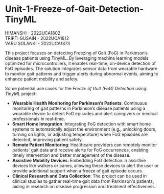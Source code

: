 # Unit-1-Freeze-of-Gait-Detection-TinyML

HIMANSHI - 2022UCA1802 <br>
TRIPTI GUSAIN - 2022UCA1812 <br>
VARU SOLANKI - 2022UCA1873 <br>

This project focuses on detecting Freezing of Gait (FoG) in Parkinson’s disease patients using TinyML. By leveraging machine learning models optimized for microcontrollers, it enables real-time, on-device detection of FoG episodes. The solution integrates sensor data from wearable hardware to monitor gait patterns and trigger alerts during abnormal events, aiming to enhance patient mobility and safety.

Some potential use cases for the *Freeze of Gait (FoG) Detection using TinyML* project:

- **Wearable Health Monitoring for Parkinson’s Patients**: Continuous monitoring of gait patterns in Parkinson’s disease patients using a wearable device to detect FoG episodes and alert caregivers or medical professionals in real-time.<br>
- **Smart Home Integration**: Integrating FoG detection with smart home systems to automatically adjust the environment (e.g., unlocking doors, turning on lights, or adjusting temperature) when FoG episodes are detected, improving patient safety.<br>
- **Remote Patient Monitoring**: Healthcare providers can remotely monitor patients' gait data and receive alerts for FoG occurrences, enabling timely intervention and better management of the disease.<br>
- **Assistive Mobility Devices**: Embedding FoG detection in assistive devices like walkers or canes, allowing these devices to alert the user or provide additional support when a freeze of gait episode occurs.<br>
- **Clinical Research and Data Collection**: The project can be used in clinical studies to gather real-time gait data from Parkinson's patients, aiding in research on disease progression and treatment effectiveness.<br>
